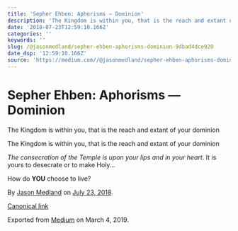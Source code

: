 ```yaml
---
title: 'Sepher Ehben: Aphorisms — Dominion'
description: 'The Kingdom is within you, that is the reach and extant of your dominion'
date: '2018-07-23T12:59:10.166Z'
categories: ''
keywords: ''
slug: /@jasonmedland/sepher-ehben-aphorisms-dominion-9dbad4dce920
date_dsp: '12:59:10.166Z'
source: 'https://medium.com//@jasonmedland/sepher-ehben-aphorisms-dominion-9dbad4dce920'
---
```


# Sepher Ehben: Aphorisms — Dominion

The Kingdom is within you, that is the reach and extant of your dominion

The Kingdom is within you, that is the reach and extant of your dominion

_The consecration of the Temple is upon your lips and in your heart_. It is yours to desecrate or to make Holy…

How do **YOU** choose to live?

By [Jason Medland](https://medium.com/@jasonmedland) on [July 23, 2018](https://medium.com/p/9dbad4dce920).

[Canonical link](https://medium.com/@jasonmedland/sepher-ehben-aphorisms-dominion-9dbad4dce920)

Exported from [Medium](https://medium.com) on March 4, 2019.